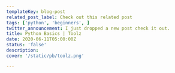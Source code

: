 ```yaml
---
templateKey: blog-post
related_post_label: Check out this related post
tags: ['python', 'beginners', ]
twitter_announcement: I just dropped a new post check it out.
title: Python Basics | Toolz
date: 2020-06-11T05:00:00Z
status: 'false'
description:
cover: '/static/pb/toolz.png'

---
```


<!--
<p style='text-align: center'>
<a href='https://waylonwalker.com/blog/toolz'>
  <img
    style='width:500px; max-width:80%; margin: auto;'
    src="https://waylonwalker.com/toolz.png"
    alt="Read more from the Python Basics | Toolz article"
  />
  </a>
</p>

-->
